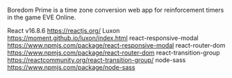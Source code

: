Boredom Prime is a time zone conversion web app for reinforcement timers in the game EVE Online.

React v16.8.6 <https://reactjs.org/>
Luxon <https://moment.github.io/luxon/index.html>
react-responsive-modal <https://www.npmjs.com/package/react-responsive-modal>
react-router-dom <https://www.npmjs.com/package/react-router-dom>
react-transition-group <https://reactcommunity.org/react-transition-group/>
node-sass <https://www.npmjs.com/package/node-sass>
